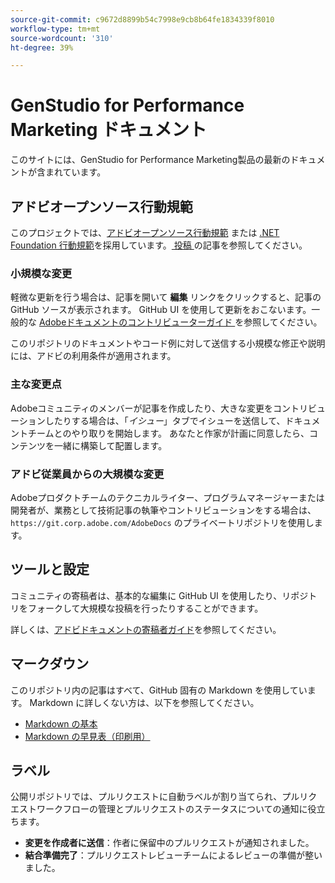 ```yaml
---
source-git-commit: c9672d8899b54c7998e9cb8b64fe1834339f8010
workflow-type: tm+mt
source-wordcount: '310'
ht-degree: 39%

---
```

# GenStudio for Performance Marketing ドキュメント

このサイトには、GenStudio for Performance Marketing製品の最新のドキュメントが含まれています。

## アドビオープンソース行動規範

このプロジェクトでは、[アドビオープンソース行動規範](code-of-conduct.md) または [.NET Foundation 行動規範](https://dotnetfoundation.org/about/policies/code-of-conduct)を採用しています。[ 投稿 ](contributing.md) の記事を参照してください。

### 小規模な変更

軽微な更新を行う場合は、記事を開いて **編集** リンクをクリックすると、記事の GitHub ソースが表示されます。 GitHub UI を使用して更新をおこないます。一般的な [Adobeドキュメントのコントリビューターガイド ](https://experienceleague.adobe.com/ja/docs/contributor/contributor-guide/introduction) を参照してください。

このリポジトリのドキュメントやコード例に対して送信する小規模な修正や説明には、アドビの利用条件が適用されます。

### 主な変更点

Adobeコミュニティのメンバーが記事を作成したり、大きな変更をコントリビューションしたりする場合は、「_イシュー_」タブでイシューを送信して、ドキュメントチームとのやり取りを開始します。 あなたと作家が計画に同意したら、コンテンツを一緒に構築して配置します。

### アドビ従業員からの大規模な変更

Adobeプロダクトチームのテクニカルライター、プログラムマネージャーまたは開発者が、業務として技術記事の執筆やコントリビューションをする場合は、`https://git.corp.adobe.com/AdobeDocs` のプライベートリポジトリを使用します。

## ツールと設定

コミュニティの寄稿者は、基本的な編集に GitHub UI を使用したり、リポジトリをフォークして大規模な投稿を行ったりすることができます。

詳しくは、[アドビドキュメントの寄稿者ガイド](https://experienceleague.adobe.com/ja/docs/contributor/contributor-guide/introduction)を参照してください。

## マークダウン

このリポジトリ内の記事はすべて、GitHub 固有の Markdown を使用しています。 Markdown に詳しくない方は、以下を参照してください。

- [Markdown の基本](https://docs.github.com/ja/get-started/writing-on-github/getting-started-with-writing-and-formatting-on-github/basic-writing-and-formatting-syntax)
- [Markdown の早見表（印刷用）](https://docs.github.com/en/get-started/getting-started-with-git/git-cheatsheet)

## ラベル

公開リポジトリでは、プルリクエストに自動ラベルが割り当てられ、プルリクエストワークフローの管理とプルリクエストのステータスについての通知に役立ちます。

- **変更を作成者に送信**：作者に保留中のプルリクエストが通知されました。
- **結合準備完了**：プルリクエストレビューチームによるレビューの準備が整いました。
